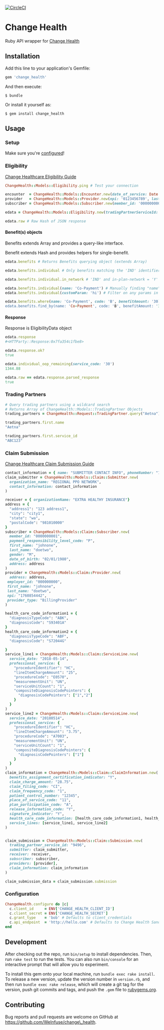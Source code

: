 [![CircleCI](https://circleci.com/gh/WeInfuse/change_health.svg?style=svg)](https://circleci.com/gh/WeInfuse/change_health)

# Change Health
Ruby API wrapper for [Change Health](https://developers.changehealthcare.com/api)

## Installation

Add this line to your application's Gemfile:

```ruby
gem 'change_health'
```

And then execute:

    $ bundle

Or install it yourself as:

    $ gem install change_health

## Usage

### Setup

Make sure you're [configured](#configuration)!

### Eligibility
[Change Healthcare Eligibility Guide](https://developers.changehealthcare.com/eligibilityandclaims/docs)
```ruby
ChangeHealth::Models::Eligibility.ping # Test your connection

encounter  = ChangeHealth::Models::Encounter.new(date_of_service: Date.current, service_type_codes: ['98'])
provider   = ChangeHealth::Models::Provider.new(npi: '0123456789', last_name: 'Bobson', first_name: 'Bob')
subscriber = ChangeHealth::Models::Subscriber.new(member_id: '0000000000', first_name: 'johnOne', last_name: 'doeOne', date_of_birth: '18800102')

edata = ChangeHealth::Models::Eligibility.new(tradingPartnerServiceId: '000050', provider: provider, subscriber: subscriber, encounter: encounter).query

edata.raw # Raw Hash of JSON response
```

#### Benefit(s) objects
Benefits extends Array and provides a query-like interface.

Benefit extends Hash and provides helpers for single-benefit.

```ruby
edata.benefits # Returns Benefits querying object (extends Array)

edata.benefits.individual # Only benefits matching the 'IND' identifier

edata.benefits.individual.in_network # 'IND' and in-plan-network = 'Y'

edata.benefits.individual(name: 'Co-Payment') # Manually finding "name" == "Co-Payment" in JSON
edata.benefits.individual(customParam: 'hi') # Filter on any params in the API combined with 'IND' type

edata.benefits.where(name: 'Co-Payment', code: 'B', benefitAmount: '30) # Generic 'where' api returns a Benefits querying object for chaining
edata.benefits.find_by(name: 'Co-Payment', code: 'B', benefitAmount: '30) # Generic 'find_by' api returns first object found
```

#### Response

Response is EligibilityData object

```ruby
edata.response
#<HTTParty::Response:0x7fa354c1fbe8>

edata.response.ok?
true

edata.individual_oop_remaining(service_code: '30')
1344.88

edata.raw == edata.response.parsed_response
true
```

### Trading Partners
```ruby
# Query trading partners using a wildcard search
# Returns Array of ChangeHealth::Models::TradingPartner Objects
trading_partners = ChangeHealth::Request::TradingPartner.query("Aetna")

trading_partners.first.name
"Aetna"

trading_partners.first.service_id
"ABC123"
```

### Claim Submission
[Change Healthcare Claim Submission Guide](https://developers.changehealthcare.com/eligibilityandclaims/docs/professional-claims-v3-getting-started)
```ruby
contact_information = { name: "SUBMITTER CONTACT INFO", phoneNumber: "123456789"}
claim_submitter = ChangeHealth::Models::Claim::Submitter.new(
  organization_name: "REGIONAL PPO NETWORK",
  contact_information: contact_information
)

receiver = { organizationName: "EXTRA HEALTHY INSURANCE"}
address = {
  "address1": "123 address1",
  "city": "city1",
  "state": "wa",
  "postalCode": "981010000"
}
subscriber = ChangeHealth::Models::Claim::Subscriber.new(
  member_id: "0000000001",
  payment_responsibility_level_code: "P",
  first_name: "johnone",
  last_name: "doetwo",
  gender: "M",
  date_of_birth: "02/01/1980",
  address: address
)
provider = ChangeHealth::Models::Claim::Provider.new(
  address: address,
 employer_id: "000000000",
 first_name: "johnone",
 last_name: "doetwo",
 npi: "1760854442",
 provider_type: "BillingProvider"
)

health_care_code_information1 = {
  "diagnosisTypeCode": "ABK",
  "diagnosisCode": "S93401A"
}
health_care_code_information2 = {
  "diagnosisTypeCode": "ABF",
  "diagnosisCode": "S72044G"

}
service_line1 = ChangeHealth::Models::Claim::ServiceLine.new(
  service_date: "2018-05-14",
  professional_service: {
    "procedureIdentifier": "HC",
    "lineItemChargeAmount": "25",
    "procedureCode": "E0570",
    "measurementUnit": "UN",
    "serviceUnitCount": "1",
    "compositeDiagnosisCodePointers": {
      "diagnosisCodePointers": ["1","2"]
    }
  }
)
service_line2 = ChangeHealth::Models::Claim::ServiceLine.new(
  service_date: "20180514",
  professional_service: {
    "procedureIdentifier": "HC",
    "lineItemChargeAmount": "3.75",
    "procedureCode": "A7003",
    "measurementUnit": "UN",
    "serviceUnitCount": "1",
    "compositeDiagnosisCodePointers": {
      "diagnosisCodePointers": ["1"]
    }
  }
)
claim_information = ChangeHealth::Models::Claim::ClaimInformation.new(
  benefits_assignment_certification_indicator: "Y",
  claim_charge_amount: "28.75",
  claim_filing_code: "CI",
  claim_frequency_code: "1",
  patient_control_number: "12345",
  place_of_service_code: "11",
  plan_participation_code: "A",
  release_information_code: "Y",
  signature_indicator: "Y",
  health_care_code_information: [health_care_code_information1, health_care_code_information2],
  service_lines: [service_line1, service_line2]
)


claim_submission = ChangeHealth::Models::Claim::Submission.new(
  trading_partner_service_id: "9496",
  submitter: claim_submitter,
  receiver: receiver,
  subscriber: subscriber,
  providers: [provider],
  claim_information: claim_information
)

claim_submission_data = claim_submission.submission
```

### Configuration

```ruby
ChangeHealth.configure do |c|
  c.client_id     = ENV['CHANGE_HEALTH_CLIENT_ID']
  c.client_secret = ENV['CHANGE_HEALTH_SECRET']
  c.grant_type    = 'bob' # Defaults to client_credentials
  c.api_endpoint  = 'http://hello.com' # Defaults to Change Health Sandbox endpoint
end
```

## Development

After checking out the repo, run `bin/setup` to install dependencies. Then, run `rake test` to run the tests. You can also run `bin/console` for an interactive prompt that will allow you to experiment.

To install this gem onto your local machine, run `bundle exec rake install`. To release a new version, update the version number in `version.rb`, and then run `bundle exec rake release`, which will create a git tag for the version, push git commits and tags, and push the `.gem` file to [rubygems.org](https://rubygems.org).

## Contributing

Bug reports and pull requests are welcome on GitHub at https://github.com/WeInfuse/change\_health.
